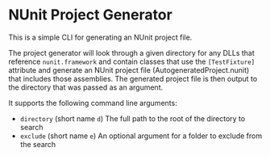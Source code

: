 NUnit Project Generator
=======================

This is a simple CLI for generating an NUnit project file.

The project generator will look through a given directory for any DLLs that reference `nunit.framework` and contain
classes that use the `[TestFixture]` attribute and generate an NUnit project file (AutogeneratedProject.nunit) that includes those assemblies. The generated project file is then output to the directory that was passed as an argument.

It supports the following command line arguments:

* `directory` (short name `d`) The full path to the root of the directory to search
* `exclude` (short name `e`) An optional argument for a folder to exclude from the search

